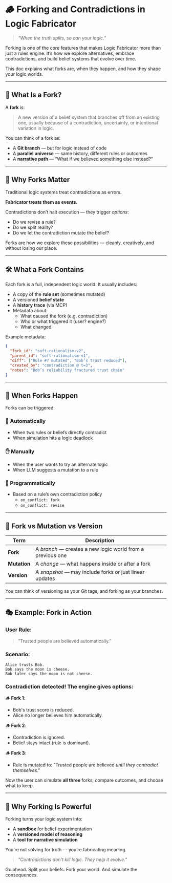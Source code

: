 # 🪵 Forking and Contradictions in Logic Fabricator

> *"When the truth splits, so can your logic."*

Forking is one of the core features that makes Logic Fabricator more than just a rules engine. It’s how we explore alternatives, embrace contradictions, and build belief systems that evolve over time.

This doc explains what forks are, when they happen, and how they shape your logic worlds.

---

## 🧠 What Is a Fork?

A **fork** is:

> A new version of a belief system that branches off from an existing one, usually because of a contradiction, uncertainty, or intentional variation in logic.

You can think of a fork as:

- A **Git branch** — but for logic instead of code
- A **parallel universe** — same history, different rules or outcomes
- A **narrative path** — “What if we believed something else instead?”

---

## 🧪 Why Forks Matter

Traditional logic systems treat contradictions as errors.

**Fabricator treats them as events.**

Contradictions don’t halt execution — they trigger *options*:

- Do we revise a rule?
- Do we split reality?
- Do we let the contradiction mutate the belief?

Forks are how we explore these possibilities — cleanly, creatively, and without losing our place.

---

## 🛠️ What a Fork Contains

Each fork is a full, independent logic world. It usually includes:

- A copy of the **rule set** (sometimes mutated)
- A versioned **belief state**
- A **history trace** (via MCP)
- Metadata about:
  - What caused the fork (e.g. contradiction)
  - Who or what triggered it (user? engine?)
  - What changed

Example metadata:

```json
{
  "fork_id": "soft-rationalism-v2",
  "parent_id": "soft-rationalism-v1",
  "diff": ["Rule #7 mutated", "Bob’s trust reduced"],
  "created_by": "contradiction @ t=3",
  "notes": "Bob’s reliability fractured trust chain"
}
```

---

## 🧬 When Forks Happen

Forks can be triggered:

### 🔁 Automatically

- When two rules or beliefs directly contradict
- When simulation hits a logic deadlock

### ✋ Manually

- When the user wants to try an alternate logic
- When LLM suggests a mutation to a rule

### 🤖 Programmatically

- Based on a rule’s own contradiction policy
  - `on_conflict: fork`
  - `on_conflict: revise`

---

## 🧩 Fork vs Mutation vs Version

| Term         | Description                                                |
| ------------ | ---------------------------------------------------------- |
| **Fork**     | A *branch* — creates a new logic world from a previous one |
| **Mutation** | A *change* — what happens inside or after a fork           |
| **Version**  | A *snapshot* — may include forks or just linear updates    |

You can think of versioning as your Git tags, and forking as your branches.

---

## 🎭 Example: Fork in Action

### User Rule:

> "Trusted people are believed automatically."

### Scenario:

```
Alice trusts Bob.
Bob says the moon is cheese.
Bob later says the moon is not cheese.
```

### Contradiction detected! The engine gives options:

🪵 **Fork 1**:

- Bob's trust score is reduced.
- Alice no longer believes him automatically.

🪵 **Fork 2**:

- Contradiction is ignored.
- Belief stays intact (rule is dominant).

🪵 **Fork 3**:

- Rule is mutated to: "Trusted people are believed *until they contradict themselves*."

Now the user can simulate **all three** forks, compare outcomes, and choose what to keep.

---

## 🚀 Why Forking Is Powerful

Forking turns your logic system into:

- A **sandbox** for belief experimentation
- A **versioned model of reasoning**
- A **tool for narrative simulation**

You’re not solving for truth — you’re fabricating meaning.

> *"Contradictions don’t kill logic. They help it evolve."*

Go ahead. Split your beliefs. Fork your world. And simulate the consequences.

